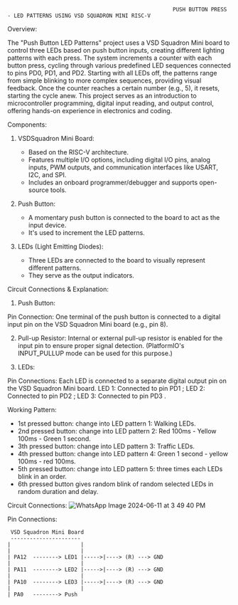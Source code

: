                                                         PUSH BUTTON PRESS - LED PATTERNS USING VSD SQUADRON MINI RISC-V


Overview:

The "Push Button LED Patterns" project uses a VSD Squadron Mini board to control three LEDs based on push button inputs, creating different lighting patterns with each press. The system increments a counter with each button press, cycling through various predefined LED sequences connected to pins PD0, PD1, and PD2. Starting with all LEDs off, the patterns range from simple blinking to more complex sequences, providing visual feedback. Once the counter reaches a certain number (e.g., 5), it resets, starting the cycle anew. This project serves as an  introduction to microcontroller programming, digital input reading, and output control, offering hands-on experience in electronics and coding.


Components:

1. VSDSquadron Mini Board:
   - Based on the RISC-V architecture.
   - Features multiple I/O options, including digital I/O pins, analog inputs, PWM outputs, and communication interfaces like USART, I2C, and SPI.
   - Includes an onboard programmer/debugger and supports open-source tools.

2. Push Button:
   - A momentary push button is connected to the board to act as the input device.
   - It's used to increment the LED patterns.
     
3. LEDs (Light Emitting Diodes):
   - Three LEDs are connected to the board to visually represent different patterns.
   - They serve as the output indicators.
     
     
Circuit Connections & Explanation:

1. Push Button:

Pin Connection: One terminal of the push button is connected to a digital input pin on the VSD Squadron Mini board (e.g., pin 8).

2. Pull-up Resistor: Internal or external pull-up resistor is enabled for the input pin to ensure proper signal detection. (PlatformIO's INPUT_PULLUP mode can be used for this purpose.)

3. LEDs:
   
Pin Connections: Each LED is connected to a separate digital output pin on the VSD Squadron Mini board.
 LED 1: Connected to pin PD1 ;
 LED 2: Connected to pin PD2 ;
 LED 3: Connected to pin PD3 . 

Working Pattern:

- 1st pressed button: change into LED pattern 1: Walking LEDs.
- 2nd pressed button: change into LED pattern 2: Red 100ms - Yellow 100ms - Green 1 second.
- 3th pressed button: change into LED pattern 3: Traffic LEDs.
- 4th pressed button: change into LED pattern 4: Green 1 second - yellow 100ms - red 100ms.
- 5th pressed button: change into LED pattern 5: three times each LEDs blink in an order.
- 6th pressed button gives random blink of random selected LEDs in random duration and delay.


Circuit Connections:
![WhatsApp Image 2024-06-11 at 3 49 40 PM](https://github.com/nandhini-palanimuthu/VSDSquadron-Mini-Internship/assets/170846569/03b95721-d581-468d-947a-982df435a788)




Pin Connections:

     VSD Squadron Mini Board
     ----------------------
    |                      |
    |                      |
    | PA12  --------> LED1 |----->|----> (R) ---> GND
    |                      |
    | PA11  --------> LED2 |----->|----> (R) ---> GND
    |                      |
    | PA10  --------> LED3 |----->|----> (R) ---> GND
    |                      |
    | PA0   --------> Push
